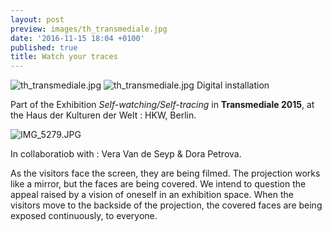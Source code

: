```yaml
---
layout: post
preview: images/th_transmediale.jpg
date: '2016-11-15 18:04 +0100'
published: true
title: Watch your traces
---
```

![th_transmediale.jpg]({{site.baseurl}}/images/th_transmediale.jpg)
![th_transmediale.jpg]({{site.baseurl}}/images/th_transmediale.jpg)
Digital installation

Part of the Exhibition _Self-watching/Self-tracing_ in **Transmediale 2015**, at the Haus der Kulturen der Welt : HKW, Berlin.

![IMG_5279.JPG]({{site.baseurl}}/images/IMG_5279.JPG)


In collaboratiob with : Vera Van de Seyp & Dora Petrova.

As the visitors face the screen, they are being filmed. The projection works like a mirror, but the faces are being covered. We intend to question the appeal raised by a vision of oneself in an exhibition space. When the visitors move to the backside of the projection, the covered faces are being exposed continuously, to everyone.
